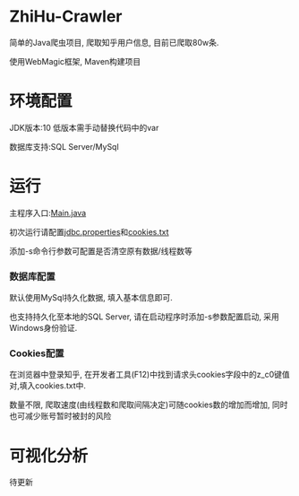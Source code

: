 # ZhiHu-Crawler
简单的Java爬虫项目, 爬取知乎用户信息, 目前已爬取80w条.

使用WebMagic框架, Maven构建项目

# 环境配置
JDK版本:10   低版本需手动替换代码中的var

数据库支持:SQL Server/MySql

# 运行
主程序入口:[Main.java](https://github.com/Sword-And-Rose/ZhiHu-Crawler/blob/master/src/main/java/Crawler/Main.java)

初次运行请配置[jdbc.properties](https://github.com/Sword-And-Rose/ZhiHu-Crawler/blob/master/config/jdbc.properties)和[cookies.txt](https://github.com/Sword-And-Rose/ZhiHu-Crawler/blob/master/config/cookies.txt)

添加-s命令行参数可配置是否清空原有数据/线程数等

### 数据库配置
默认使用MySql持久化数据, 填入基本信息即可.

也支持持久化至本地的SQL Server, 请在启动程序时添加-s参数配置启动, 采用Windows身份验证.

### Cookies配置
在浏览器中登录知乎, 在开发者工具(F12)中找到请求头cookies字段中的z_c0键值对,填入cookies.txt中.

数量不限, 爬取速度(由线程数和爬取间隔决定)可随cookies数的增加而增加, 同时也可减少账号暂时被封的风险

# 可视化分析
待更新
